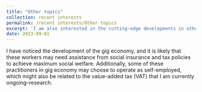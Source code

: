```yaml
---
title: "Other topics"
collection: recent interests
permalink: /recent interests/Other topics
excerpt: 'I am also interested in the cutting-edge developments in other fields like labor economics and hope to gain inspiration for topics. .'
date: 2023-09-01
---
```


I have noticed the development of the gig economy, and it is likely that these workers may need assistance from social insurance and tax policies to achieve maximum social welfare.
Additionally, some of these practitioners in gig economy may choose to operate as self-employed, which might also be related to the value-added tax (VAT) that I am currently ongoing-research.
